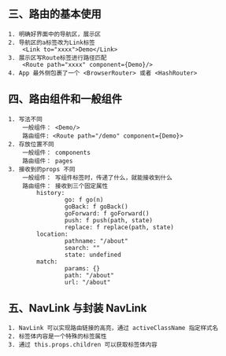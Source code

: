 ## 三、路由的基本使用
    1. 明确好界面中的导航区，展示区
    2. 导航区的a标签改为Link标签
        <Link to="xxxx">Demo</Link>
    3. 展示区写Route标签进行路径匹配
        <Route path="xxxx" component={Demo}/>
    4. App 最外侧包裹了一个 <BrowserRouter> 或者 <HashRouter>

## 四、路由组件和一般组件
    1. 写法不同
        一般组件： <Demo/>
        路由组件: <Route path="/demo" component={Demo}>
    2. 存放位置不同
        一般组件： components
        路由组件： pages
    3. 接收到的props 不同
        一般组件： 写组件标签时，传递了什么，就能接收到什么
        路由组件： 接收到三个固定属性
            history:
                    go: f go(n)
                    goBack: f goBack()
                    goForward: f goForward()
                    push: f push(path, state)
                    replace: f replace(path, state)
            location:
                    pathname: "/about"
                    search: ""
                    state: undefined
            match:
                    params: {}
                    path: "/about"
                    url: "/about"

## 五、NavLink 与封装 NavLink
    1. NavLink 可以实现路由链接的高亮，通过 activeClassName 指定样式名
    2. 标签体内容是一个特殊的标签属性
    3. 通过 this.props.children 可以获取标签体内容